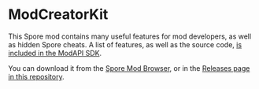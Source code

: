 # ModCreatorKit

This Spore mod contains many useful features for mod developers, as well as hidden Spore cheats.
A list of features, as well as the source code, [is included in the ModAPI SDK](https://github.com/emd4600/Spore-ModAPI/tree/master/Projects/Example%20Projects/ModCreatorKit#modcreatorkit).

You can download it from the [Spore Mod Browser](https://mods.sporecommunity.com/), or in the [Releases page in this repository](https://github.com/emd4600/Spore-ModCreatorKit/releases).